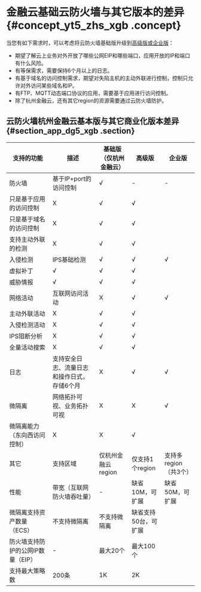 # 金融云基础云防火墙与其它版本的差异 {#concept_yt5_zhs_xgb .concept}

当您有如下需求时，可以考虑将云防火墙基础版升级到[高级版或企业版](../../../../intl.zh-CN/产品简介/功能特性.md#)：

-   期望了解云上业务对外开放了哪些公网EIP和哪些端口，应用开放的IP和端口有什么风险。
-   有等保需求，需要保持6个月以上的日志。
-   有基于域名的访问控制需求，期望对失陷主机的主动外联进行控制，控制只允许对外访问某些域名和IP。
-   有FTP、MQTT动态端口协议的应用，需要基于应用进行访问控制。
-   除了杭州金融云，还有其它region的资源需要通过云防火墙防护。

## 云防火墙杭州金融云基本版与其它商业化版本差异 {#section_app_dg5_xgb .section}

|支持的功能|描述|基础版（仅杭州金融云）|高级版|企业版|
|-----|--|-----------|---|---|
|防火墙|基于IP+port的访问控制|√|-|-|
|只是基于应用的访问控制|X|√|√|
|只是基于域名的访问控制|X|√|√|
|支持主动外联的检测|X|√|√|
|入侵检测|IPS基础检测|√|√|√|
|虚拟补丁|√|√|√|
|威胁情报|√|√|√|
|网络活动|互联网访问活动|X|√|√|
|主动外联活动|X|√|√|
|入侵检测活动|X|√|√|
|IPS阻断分析|X|√|√|
|全量活动搜索|X|√|√|
|日志|支持安全日志、流量日志和操作日式，存储6个月|X|√|√|
|微隔离|网络拓扑可视、业务拓扑可视|X|X|√|
|微隔离能力（东向西访问控制）|X|X|√|
|其它|支持区域|仅杭州金融云region|仅支持1个region|支持多region（共3个）|
|性能|带宽（互联网防火墙吞吐量）|-|缺省10M，可扩展|缺省50M，可扩展|
|微隔离支持资产数量（ECS）|不支持微隔离|不支持微隔离|缺省支持50台，可扩展|
|防火墙支持防护的公网IP数量（EIP）|-|最大20个|最大100个|
|支持最大策略数|200条|1K|2K|

